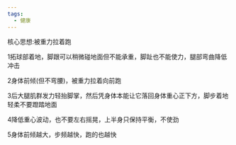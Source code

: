 ```yaml
---
tags:
  - 健康
---
```


核心思想:被重力拉着跑

1拓球部着地，脚跟可以稍微碰地面但不能承重，脚趾也不能使力，腿部弯曲降低冲击

2身体前倾(但不弯腰)，被重力拉着向前跑

3后大腿肌群发力轻抬脚掌，然后凭身体本能让它落回身体重心正下方，脚步着地轻柔不要蹬踏地面

4降低重心波动，也不要左右摇晃，上半身只保持平衡，不使劲

5身体前倾越大，步频越快，跑的也越快
